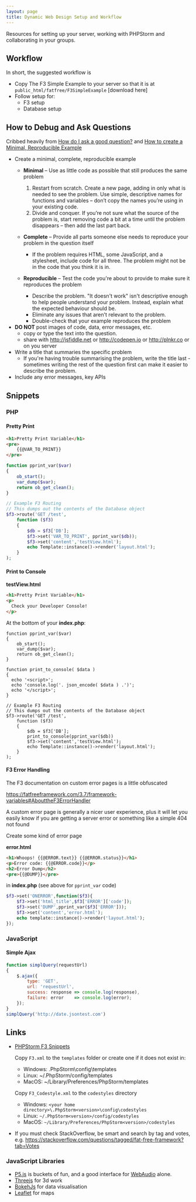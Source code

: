 ```yaml
---
layout: page
title: Dynamic Web Design Setup and Workflow
---
```



Resources for setting up your server, working with PHPStorm and collaborating in your groups.


## Workflow

In short, the suggested workflow is

- Copy The F3 Simple Example to your server so that it is at `public_html/fatfree/F3SimpleExample` [download here]
- Follow setup for:
    - F3 setup
    - Database setup


## How to Debug and Ask Questions

Cribbed heavily from [How do I ask a good question?](https://stackoverflow.com/help/how-to-ask) and [How to create a Minimal, Reproducible Example](https://stackoverflow.com/help/minimal-reproducible-example)

- Create a minimal, complete, reproducible example
  - **Minimal** – Use as little code as possible that still produces the same problem
      1. Restart from scratch. Create a new page, adding in only what is needed to see the problem. Use simple, descriptive names for functions and variables – don’t copy the names you’re using in your existing code.
      2. Divide and conquer. If you’re not sure what the source of the problem is, start removing code a bit at a time until the problem disappears – then add the last part back.
  - **Complete** – Provide all parts someone else needs to reproduce your problem in the question itself
      - If the problem requires HTML, some JavaScript, and a stylesheet, include code for all three. The problem might not be in the code that you think it is in.

  - **Reproducible** – Test the code you're about to provide to make sure it reproduces the problem
      - Describe the problem. "It doesn't work" isn't descriptive enough to help people understand your problem. Instead, explain what the expected behaviour should be.
      - Eliminate any issues that aren't relevant to the problem.
      - Double-check that your example reproduces the problem
- **DO NOT** post images of code, data, error messages, etc.
    - copy or type the text into the question.
    - share with http://jsfiddle.net or http://codepen.io or http://plnkr.co or on you server
- Write a title that summaries the specific problem
    - If you're having trouble summarising the problem, write the title last - sometimes writing the rest of the question first can make it easier to describe the problem.
- Include any error messages, key APIs



## Snippets

### PHP

#### Pretty Print

```html
<h1>Pretty Print Variable</h1>
<pre>
    {{@VAR_TO_PRINT}}
</pre>
```

```php
function pprint_var($var)
{
    ob_start();
    var_dump($var);
    return ob_get_clean();
}

// Example F3 Routing
// This dumps out the contents of the Database object
$f3->route('GET /test',
    function ($f3)
    {
        $db = $f3['DB'];
        $f3->set('VAR_TO_PRINT', pprint_var($db));
        $f3->set('content','testView.html');
        echo Template::instance()->render('layout.html');
    }
);
```

#### Print to Console


**testView.html**

```html
<h1>Pretty Print Variable</h1>
<p>
  Check your Developer Console!
</p>
```

At the bottom of your **index.php**:

```
function pprint_var($var)
{
    ob_start();
    var_dump($var);
    return ob_get_clean();
}

function print_to_console( $data )
{
  echo '<script>';
  echo 'console.log('. json_encode( $data ) .')';
  echo '</script>';
}

// Example F3 Routing
// This dumps out the contents of the Database object
$f3->route('GET /test',
    function ($f3)
    {
        $db = $f3['DB'];
        print_to_console(pprint_var($db))
        $f3->set('content','testView.html');
        echo Template::instance()->render('layout.html');
    }
);
```

#### F3 Error Handling

The F3 documentation on custom error pages is a little obfuscated

https://fatfreeframework.com/3.7/framework-variables#AbouttheF3ErrorHandler

A custom error page is generally a nicer user experience, plus it will let you easily know if you are getting a server error or something like a simple 404 not found

Create some kind of error page

**error.html**

```html
<h1>Whoops! {{@ERROR.text}} {{@ERROR.status}}</h1>
<p>Error code: {{@ERROR.code}}</p>
<h2>Error Dump</h2>
<pre>{{@DUMP}}</pre>
```

in **index.php** (see above for `pprint_var` code)

```php
$f3->set('ONERROR',function($f3){
    $f3->set('html_title',$f3['ERROR']['code']);
    $f3->set('DUMP',pprint_var($f3['ERROR']));
    $f3->set('content','error.html');
    echo template::instance()->render('layout.html');
});
```

### JavaScript

#### Simple Ajax

```js
function simplQuery(requestUrl)
{
    $.ajax({
        type: 'GET',
        url: 'requestUrl',
        success: response => console.log(response),
        failure: error    => console.log(error);
    });
}
simplQuery('http://date.jsontest.com')
```

## Links

- [PHPStorm F3 Snippets](https://github.com/ikkez/F3-PhpStorm-Snippets)

    Copy `F3.xml` to the `templates` folder or create one if it does not exist in:

    - Windows: <your home directory>\.PhpStorm<version>\config\templates
    - Linux: ~/.PhpStorm<version>/config/templates
    - MacOS: ~/Library/Preferences/PhpStorm<version>/templates

    Copy `F3_Codestyle.xml` to the `codestyles` directory

    - Windows: `<your home directory>\.PhpStorm<version>\config\codestyles`
    - Linux:   `~/.PhpStorm<version>/config/codestyles`
    - MacOS:   `~/Library/Preferences/PhpStorm<version>/codestyles`

- If you must check StackOverflow, be smart and search by tag and votes, e.g. https://stackoverflow.com/questions/tagged/fat-free-framework?tab=Votes


### JavaScript Libraries


- [P5.js](https://p5js.org) is buckets of fun, and a good interface for [WebAudio](https://developer.mozilla.org/en-US/docs/Web/API/Web_Audio_API) alone.
- [Threejs](https://threejs.org) for 3d work
- [BokehJs](https://docs.bokeh.org/en/latest/docs/dev_guide/bokehjs.html) for data visualisation
- [Leaflet](https://leafletjs.com) for maps

